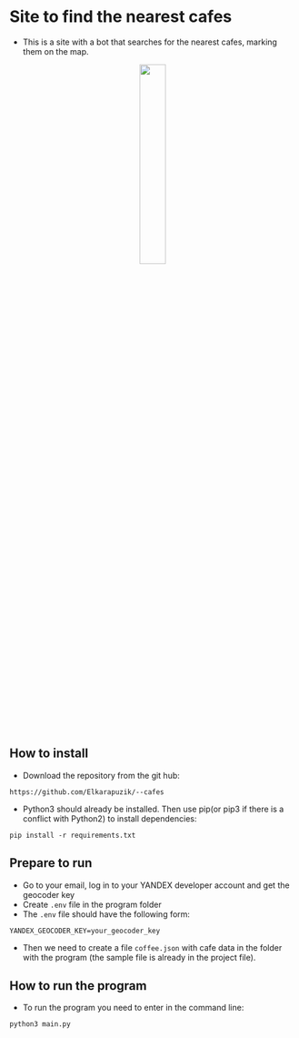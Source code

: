 # Site to find the nearest cafes
- This is a site with a bot that searches for the nearest cafes, marking them on the map.

<p align="center">
<img src="https://github.com/Elkarapuzik/--cafes/img/map.PNG" style="width:30%"/>
</p>

## How to install
- Download the repository from the git hub:

```
https://github.com/Elkarapuzik/--cafes
```

- Python3 should already be installed. Then use pip(or pip3 if there is a conflict with Python2) to install dependencies:

```
pip install -r requirements.txt
``` 
## Prepare to run
- Go to your email, log in to your YANDEX developer account and get the geocoder key
- Create `.env` file in the program folder
- The `.env` file should have the following form:
```
YANDEX_GEOCODER_KEY=your_geocoder_key 
```
- Then we need to create a file ``coffee.json`` with cafe data in the folder with the program (the sample file is already in the project file).

## How to run the program
- To run the program you need to enter in the command line:
```
python3 main.py
```